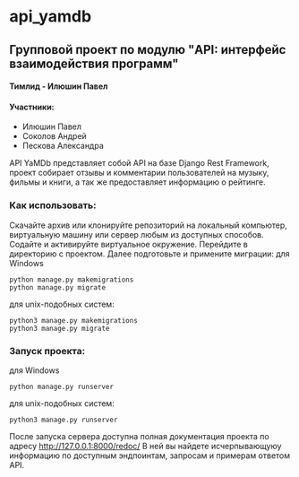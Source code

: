 # api_yamdb

## Групповой проект по модулю "API: интерфейс взаимодействия программ"
#### Тимлид - Илюшин Павел
#### Участники:
- Илюшин Павел
- Соколов Андрей
- Пескова Александра

API YaMDb представляет собой API на базе Django Rest Framework, проект собирает отзывы и комментарии пользователей на музыку, фильмы и книги, а так же предоставляет информацию о рейтинге.

### Как использовать:
Скачайте архив или клонируйте репозиторий на локальный компьютер, виртуальную машину или сервер любым из доступных способов.
Содайте и активируйте виртуальное окружение.
Перейдите в директорию с проектом. Далее подготовьте и примените миграции:
для Windows
```
python manage.py makemigrations
python manage.py migrate
```
для unix-подобных систем:
```
python3 manage.py makemigrations
python3 manage.py migrate
```
### Запуск проекта:

для Windows
```
python manage.py runserver
```
для unix-подобных систем:
```
python3 manage.py runserver
```

После запуска сервера доступна полная документация проекта по адресу http://127.0.0.1:8000/redoc/
В ней вы найдете исчерпывающуюу информацию по доступным эндпоинтам, запросам и примерам ответом API.